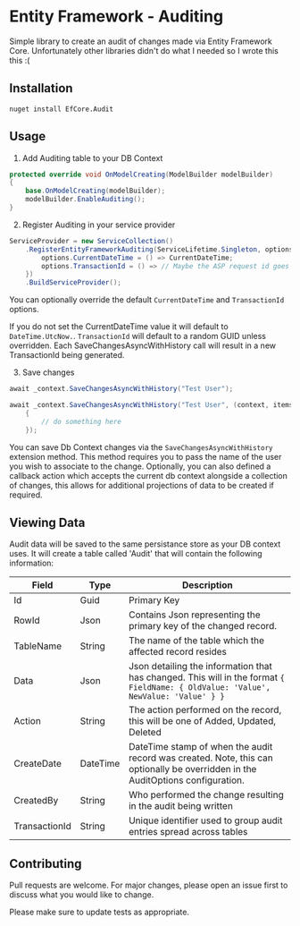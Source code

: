# Entity Framework - Auditing

Simple library to create an audit of changes made via Entity Framework Core. Unfortunately other libraries didn't do what I needed so I wrote this this :(

## Installation

```
nuget install EfCore.Audit
```

## Usage

1. Add Auditing table to your DB Context

```csharp
protected override void OnModelCreating(ModelBuilder modelBuilder)
{
	base.OnModelCreating(modelBuilder);
	modelBuilder.EnableAuditing();
}
```

2. Register Auditing in your service provider

```csharp
ServiceProvider = new ServiceCollection()
	.RegisterEntityFrameworkAuditing(ServiceLifetime.Singleton, options => {
		options.CurrentDateTime = () => CurrentDateTime;
		options.TransactionId = () => // Maybe the ASP request id goes here?
	})
   	.BuildServiceProvider();
```

You can optionally override the default `CurrentDateTime` and `TransactionId` options.

If you do not set the CurrentDateTime value it will default to `DateTime.UtcNow.`. `TransactionId` will default to a random GUID unless overridden. Each SaveChangesAsyncWithHistory call
will result in a new TransactionId being generated.

3. Save changes

```csharp
await _context.SaveChangesAsyncWithHistory("Test User");
```

```csharp
await _context.SaveChangesAsyncWithHistory("Test User", (context, items) =>
	{
		// do something here
	});
```

You can save Db Context changes via the `SaveChangesAsyncWithHistory` extension method. This method requires you to pass the name of the user you wish to associate to the change.
Optionally, you can also defined a callback action which accepts the current db context alongside a collection of changes, this allows for additional projections of data to be
created if required.

## Viewing Data

Audit data will be saved to the same persistance store as your DB context uses. It will create a table called 'Audit' that will contain the following information:

| Field         | Type     | Description                                                                                                                        |
| ------------- | -------- | ---------------------------------------------------------------------------------------------------------------------------------- |
| Id            | Guid     | Primary Key                                                                                                                        |
| RowId         | Json     | Contains Json representing the primary key of the changed record.                                                                  |
| TableName     | String   | The name of the table which the affected record resides                                                                            |
| Data          | Json     | Json detailing the information that has changed. This will in the format `{ FieldName: { OldValue: 'Value', NewValue: 'Value' } }` |
| Action        | String   | The action performed on the record, this will be one of Added, Updated, Deleted                                                    |
| CreateDate    | DateTime | DateTime stamp of when the audit record was created. Note, this can optionally be overridden in the AuditOptions configuration.    |
| CreatedBy     | String   | Who performed the change resulting in the audit being written                                                                      |
| TransactionId | String   | Unique identifier used to group audit entries spread across tables                                                                 |

## Contributing

Pull requests are welcome. For major changes, please open an issue first to discuss what you would like to change.

Please make sure to update tests as appropriate.
